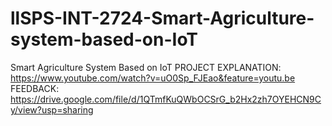 # llSPS-INT-2724-Smart-Agriculture-system-based-on-IoT
Smart Agriculture System Based on IoT PROJECT EXPLANATION: https://www.youtube.com/watch?v=uO0Sp_FJEao&feature=youtu.be
FEEDBACK: https://drive.google.com/file/d/1QTmfKuQWbOCSrG_b2Hx2zh7OYEHCN9Cy/view?usp=sharing
